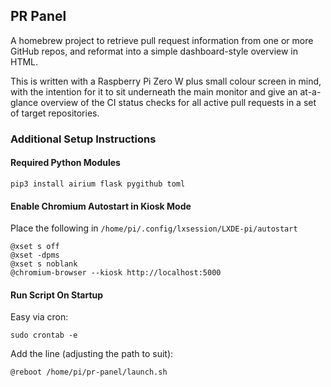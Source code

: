 ## PR Panel

A homebrew project to retrieve pull request information from one or more GitHub repos, and reformat into a simple dashboard-style overview in HTML.

This is written with a Raspberry Pi Zero W plus small colour screen in mind, with the intention for it to sit underneath the main monitor and give an at-a-glance overview of the CI status checks for all active pull requests in a set of target repositories.

### Additional Setup Instructions

#### Required Python Modules

```
pip3 install airium flask pygithub toml
```

#### Enable Chromium Autostart in Kiosk Mode

Place the following in `/home/pi/.config/lxsession/LXDE-pi/autostart`
````
@xset s off
@xset -dpms
@xset s noblank
@chromium-browser --kiosk http://localhost:5000
````

#### Run Script On Startup

Easy via cron:

```
sudo crontab -e
```

Add the line (adjusting the path to suit):

```
@reboot /home/pi/pr-panel/launch.sh
```
